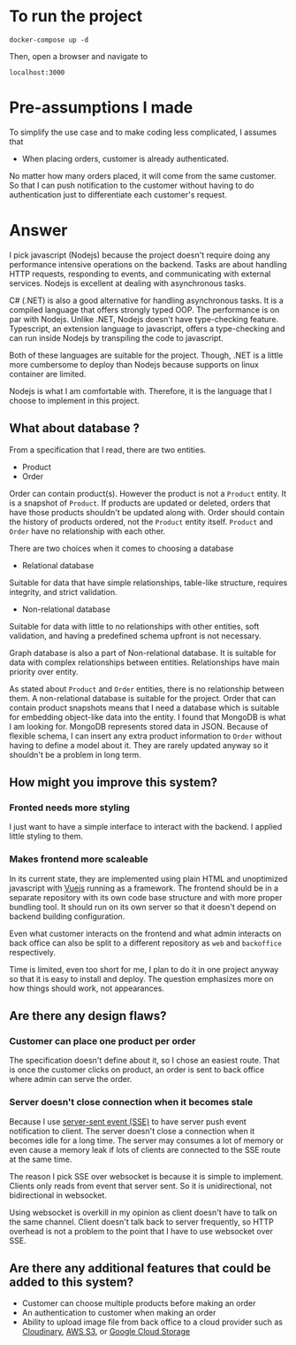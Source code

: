 # To run the project

```
docker-compose up -d
```

Then, open a browser and navigate to

```
localhost:3000
```

# Pre-assumptions I made

To simplify the use case and to make coding less complicated, I assumes that

- When placing orders, customer is already authenticated.

No matter how many orders placed, it will come from the same customer.
So that I can push notification to the customer without having to do authentication just to differentiate each customer's request.

# Answer

I pick javascript (Nodejs) because the project doesn't require doing any performance intensive operations on the backend.
Tasks are about handling HTTP requests, responding to events, and communicating with external services.
Nodejs is excellent at dealing with asynchronous tasks.

C# (.NET) is also a good alternative for handling asynchronous tasks.
It is a compiled language that offers strongly typed OOP.
The performance is on par with Nodejs.
Unlike .NET, Nodejs doesn't have type-checking feature.
Typescript, an extension language to javascript, offers a type-checking and can run inside Nodejs by transpiling the code to javascript.

Both of these languages are suitable for the project.
Though, .NET is a little more cumbersome to deploy than Nodejs because supports on linux container are limited.

Nodejs is what I am comfortable with.
Therefore, it is the language that I choose to implement in this project.

## What about database ?

From a specification that I read, there are two entities.

- Product
- Order

Order can contain product(s).
However the product is not a `Product` entity.
It is a snapshot of `Product`.
If products are updated or deleted, orders that have those products shouldn't be updated along with.
Order should contain the history of products ordered, not the `Product` entity itself.
`Product` and `Order` have no relationship with each other.

There are two choices when it comes to choosing a database

- Relational database

Suitable for data that have simple relationships, table-like structure, requires integrity, and strict validation.

- Non-relational database

Suitable for data with little to no relationships with other entities, soft validation, and having a predefined schema upfront is not necessary.

Graph database is also a part of Non-relational database. It is suitable for data with complex relationships between entities.
Relationships have main priority over entity.

As stated about `Product` and `Order` entities, there is no relationship between them.
A non-relational database is suitable for the project.
Order that can contain product snapshots means that I need a database which is suitable for embedding object-like data into the entity.
I found that MongoDB is what I am looking for.
MongoDB represents stored data in JSON.
Because of flexible schema, I can insert any extra product information to `Order` without having to define a model about it.
They are rarely updated anyway so it shouldn't be a problem in long term.

## How might you improve this system?

### Fronted needs more styling

I just want to have a simple interface to interact with the backend.
I applied little styling to them.

### Makes frontend more scaleable

In its current state, they are implemented using plain HTML and unoptimized javascript with [Vuejs](https://vuejs.org/) running as a framework.
The frontend should be in a separate repository with its own code base structure and with more proper bundling tool.
It should run on its own server so that it doesn't depend on backend building configuration.

Even what customer interacts on the frontend and what admin interacts on back office can also be split to a different repository as `web` and `backoffice` respectively.

Time is limited, even too short for me, I plan to do it in one project anyway so that it is easy to install and deploy. The question emphasizes more on how things should work, not appearances.

## Are there any design flaws?

### Customer can place one product per order

The specification doesn't define about it, so I chose an easiest route.
That is once the customer clicks on product, an order is sent to back office where admin can serve the order.

### Server doesn't close connection when it becomes stale

Because I use [server-sent event (SSE)](https://en.wikipedia.org/wiki/Server-sent_events) to have server push event notification to client.
The server doesn't close a connection when it becomes idle for a long time.
The server may consumes a lot of memory or even cause a memory leak if lots of clients are connected to the SSE route at the same time.

The reason I pick SSE over websocket is because it is simple to implement.
Clients only reads from event that server sent.
So it is unidirectional, not bidirectional in websocket.

Using websocket is overkill in my opinion as client doesn't have to talk on the same channel.
Client doesn't talk back to server frequently, so HTTP overhead is not a problem to the point that I have to use websocket over SSE.

## Are there any additional features that could be added to this system?

- Customer can choose multiple products before making an order
- An authentication to customer when making an order
- Ability to upload image file from back office to a cloud provider such as [Cloudinary](https://cloudinary.com/), [AWS S3](https://aws.amazon.com/th/s3/), or [Google Cloud Storage](https://cloud.google.com/storage/)
